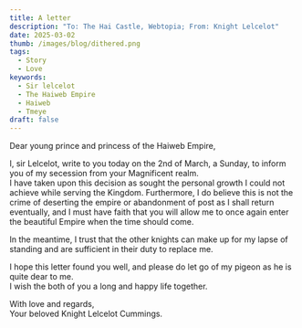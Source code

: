 ```yaml
---
title: A letter
description: "To: The Hai Castle, Webtopia; From: Knight Lelcelot"
date: 2025-03-02
thumb: /images/blog/dithered.png
tags:
  - Story
  - Love
keywords:
  - Sir lelcelot
  - The Haiweb Empire
  - Haiweb
  - Tmeye
draft: false
---
```


Dear young prince and princess of the Haiweb Empire,

I, sir Lelcelot, write to you today on the 2nd of March, a Sunday, to inform you of my secession from your Magnificent realm.  
I have taken upon this decision as sought the personal growth I could not achieve while serving the Kingdom. Furthermore, I do believe this is not the crime of deserting the empire or abandonment of post as I shall return eventually, and I must have faith that you will allow me to once again enter the beautiful Empire when the time should come.

In the meantime, I trust that the other knights can make up for my lapse of standing and are sufficient in their duty to replace me.

I hope this letter found you well, and please do let go of my pigeon as he is quite dear to me.  
I wish the both of you a long and happy life together.

With love and regards,  
Your beloved Knight Lelcelot Cummings.
